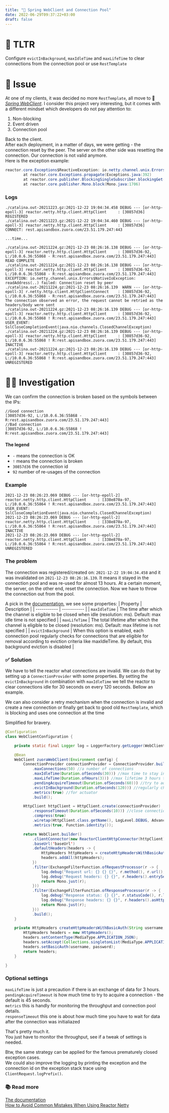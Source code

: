 ```yaml
---
title: "🍃 Spring WebClient and Connection Pool"
date: 2022-06-29T09:37:22+03:00
draft: false
---
```



# 🔖 TLTR
Configure `evictInBackground`, `maxIdleTime` and `maxLifeTime` to clear connections from the connection pool or use `RestTemplate`

# 🐛 Issue
At one of my clients, it was decided no more `RestTemplate`, all move to 🍃 [*Spring WebClient*](https://docs.spring.io/spring-boot/docs/2.0.x/reference/html/boot-features-webclient.html). I consider this project very interesting, but it comes with a different mindset which developers do not pay attention to:
1. Non-blocking
2. Event driven
3. Connection pool

Back to the client. \
After each deployment, in a matter of days, we were getting - the connection reset by the peer. The server on the other side was resetting the connection. Our connection is not valid anymore. \
Here is the exception example:

```java
reactor.core.Exceptions$ReactiveException: io.netty.channel.unix.Errors$NativeIoException: readAddress(..) failed: Connection reset by peer
        at reactor.core.Exceptions.propagate(Exceptions.java:392)
        at reactor.core.publisher.BlockingSingleSubscriber.blockingGet(BlockingSingleSubscriber.java:97)
        at reactor.core.publisher.Mono.block(Mono.java:1706)
```

### Logs
```
./catalina.out-20211223.gz:2021-12-22 19:04:34.458 DEBUG --- [or-http-epoll-3] reactor.netty.http.client.HttpClient     : [30857d36] REGISTERED
./catalina.out-20211223.gz:2021-12-22 19:04:34.460 DEBUG --- [or-http-epoll-3] reactor.netty.http.client.HttpClient     : [30857d36] CONNECT: rest.apisandbox.zuora.com/23.51.179.247:443

...time...

./catalina.out-20211224.gz:2021-12-23 08:26:16.138 DEBUG --- [or-http-epoll-3] reactor.netty.http.client.HttpClient     : [30857d36-92, L:/10.0.6.36:55868 - R:rest.apisandbox.zuora.com/23.51.179.247:443] READ COMPLETE
./catalina.out-20211224.gz:2021-12-23 08:26:16.138 DEBUG --- [or-http-epoll-3] reactor.netty.http.client.HttpClient     : [30857d36-92, L:/10.0.6.36:55868 - R:rest.apisandbox.zuora.com/23.51.179.247:443] EXCEPTION: io.netty.channel.unix.Errors$NativeIoException: readAddress(..) failed: Connection reset by peer
./catalina.out-20211224.gz:2021-12-23 08:26:16.139  WARN --- [or-http-epoll-3] r.netty.http.client.HttpClientConnect    : [30857d36-92, L:/10.0.6.36:55868 - R:rest.apisandbox.zuora.com/23.51.179.247:443] The connection observed an error, the request cannot be retried as the headers/body were sent
./catalina.out-20211224.gz:2021-12-23 08:26:16.139 DEBUG --- [or-http-epoll-3] reactor.netty.http.client.HttpClient     : [30857d36-92, L:/10.0.6.36:55868 ! R:rest.apisandbox.zuora.com/23.51.179.247:443] USER_EVENT: SslCloseCompletionEvent(java.nio.channels.ClosedChannelException)
./catalina.out-20211224.gz:2021-12-23 08:26:16.139 DEBUG --- [or-http-epoll-3] reactor.netty.http.client.HttpClient     : [30857d36-92, L:/10.0.6.36:55868 ! R:rest.apisandbox.zuora.com/23.51.179.247:443] INACTIVE
./catalina.out-20211224.gz:2021-12-23 08:26:16.139 DEBUG --- [or-http-epoll-3] reactor.netty.http.client.HttpClient     : [30857d36-92, L:/10.0.6.36:55868 ! R:rest.apisandbox.zuora.com/23.51.179.247:443] UNREGISTERED
```

# 🕵️‍♂️ Investigation
We can confirm the connection is broken based on the symbols between the IPs:
```
//Good connection
[30857d36-92, L:/10.0.6.36:55868 - R:rest.apisandbox.zuora.com/23.51.179.247:443]
//Bad connection
[30857d36-92, L:/10.0.6.36:55868 ! R:rest.apisandbox.zuora.com/23.51.179.247:443]
```
#### The legend
- `-` means the connection is OK
- `!` means the connection is broken
- `30857d36` the connection id
- `92` number of re-usages of the connection

### Example
```
2021-12-23 08:26:23.069 DEBUG --- [or-http-epoll-2] reactor.netty.http.client.HttpClient     : [338e870a-97, L:/10.0.6.36:55864 ! R:rest.apisandbox.zuora.com/23.51.179.247:443] USER_EVENT: SslCloseCompletionEvent(java.nio.channels.ClosedChannelException)
2021-12-23 08:26:23.069 DEBUG --- [or-http-epoll-2] reactor.netty.http.client.HttpClient     : [338e870a-97, L:/10.0.6.36:55864 ! R:rest.apisandbox.zuora.com/23.51.179.247:443] INACTIVE
2021-12-23 08:26:23.069 DEBUG --- [or-http-epoll-2] reactor.netty.http.client.HttpClient     : [338e870a-97, L:/10.0.6.36:55864 ! R:rest.apisandbox.zuora.com/23.51.179.247:443] UNREGISTERED
```

### The problem

The connection was registered/created on: `2021-12-22 19:04:34.458` and it was invalidated on `2021-12-23 08:26:16.139`. 
It means it stayed in the connection pool and was re-used for almost 13 hours. At a certain moment, the server, on the other end, reset the connection.
Now we have to throw the connection out from the pool. 

A pick in the [documentation](https://projectreactor.io/docs/netty/release/reference/index.html#connection-pool-timeout), we see some properties:
| Property      | Description |
| ----------- | ----------- |
| `maxIdleTime` | The time after which the channel is eligible to be closed when idle (resolution: ms). Default: max idle time is not specified       |
| `maxLifeTime` | The total lifetime after which the channel is eligible to be closed (resolution: ms). Default: max lifetime is not specified      |
| `evictInBackground` | When this option is enabled, each connection pool regularly checks for connections that are eligible for removal according to eviction criteria like maxIdleTime. By default, this background eviction is disabled      |



### ✅ Solution

We have to tell the reactor what connections are invalid. We can do that by setting up a `ConnectionProvider` with some properties. By setting the `evictInBackground` in combination with `maxIdleTime` we tell the reactor to clear connections idle for 30 seconds on every 120 seconds. Bellow an example.

We can also consider a retry mechanism when the connection is invalid and create a new connection or finally get back to good old `RestTemplate`, which is blocking and uses one connection at the time

Simplified for bravery.
```java
@Configuration
class WebClientConfiguration {

    private static final Logger log = LoggerFactory.getLogger(WebClientConfiguration.class);

    @Bean
    WebClient zuoraWebClient(Environment config) {
        ConnectionProvider connectionProvider = ConnectionProvider.builder("http-connection-pool")
            .maxConnections(50) //a number of connections
            .maxIdleTime(Duration.ofSeconds(30))) //max time to stay in the pool in idle state
            .maxLifeTime(Duration.ofHours(3))) //max lifetime 3 hours then closed
            .pendingAcquireTimeout(Duration.ofSeconds(60))) //try to aquire for 60 seconds or else fail
            .evictInBackground(Duration.ofSeconds(120))) //regularly checks for connections each 120 seconds
            .metrics(true) //for actuator
            .build();

        HttpClient httpClient = HttpClient.create(connectionProvider)
            .responseTimeout(Duration.ofSeconds(10))) //close connection, when no data was read within 10 seconds after the socket was initialized.
            .compress(true)
            .wiretap(HttpClient.class.getName(), LogLevel.DEBUG, AdvancedByteBufFormat.SIMPLE)
            .metrics(true, Function.identity());

        return WebClient.builder()
            .clientConnector(new ReactorClientHttpConnector(httpClient))
            .baseUrl('baseUrl')
            .defaultHeaders(headers -> {
                HttpHeaders httpHeaders = createHttpHeadersWithBasicAuth('user','password');
                headers.addAll(httpHeaders);
            })
            .filter(ExchangeFilterFunction.ofRequestProcessor(r -> {
                log.debug("Request url: {} {} {}", r.method(), r.url(), r.logPrefix());
                log.debug("Request headers: {} {}", r.headers().entrySet(), r.logPrefix());
                return Mono.just(r);
            }))
            .filter(ExchangeFilterFunction.ofResponseProcessor(r -> {
                log.debug("Response status: {} {}", r.statusCode(), r.logPrefix());
                log.debug("Response headers: {} {}", r.headers().asHttpHeaders().entrySet(), r.logPrefix());
                return Mono.just(r);
            }))
            .build();
    }

    private HttpHeaders createHttpHeadersWithBasicAuth(String username, String password) {
        HttpHeaders headers = new HttpHeaders();
        headers.setContentType(MediaType.APPLICATION_JSON);
        headers.setAccept(Collections.singletonList(MediaType.APPLICATION_JSON));
        headers.setBasicAuth(username, password);
        return headers;
    }

}

```
### Optional settings

`maxLifeTime` is just a precaution if there is an exchange of data for 3 hours. \
`pendingAcquireTimeout` is how much time to try to acquire a connection - the default is 45 seconds. \
`metrics` this is handly for monitoring the throughput and connection pool details. \
`responseTimeout` this one is about how much time you have to wait for data after the connection was initialiazed


That's pretty much it. \
You just have to monitor the throughput, see if a tweak of settings is needed.


Btw, the same strategy can be applied for the famous prematurely closed exception cases. \
We could also improve the logging by printing the exception and the connection id on the exception stack trace using `ClientRequest.logPrefix()`.

### 📚 Read more

[The documentation](https://projectreactor.io/docs/netty/release/reference/index.html#connection-pool-timeout) \
[How to Avoid Common Mistakes When Using Reactor Netty](https://www.youtube.com/watch?v=LLSln1_JAMY)

